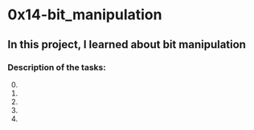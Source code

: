 # 0x14-bit_manipulation

## In this project, I learned about bit manipulation

### Description of the tasks:

0.

1. 

2. 

3. 

4. 

